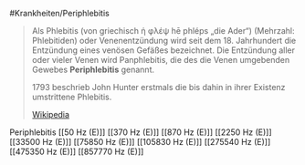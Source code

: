 #Krankheiten/Periphlebitis

> Als Phlebitis (von griechisch ἡ φλέψ hē phléps „die Ader“) (Mehrzahl: Phlebitiden) oder Venenentzündung wird seit dem 18. Jahrhundert die Entzündung eines venösen Gefäßes bezeichnet. Die Entzündung aller oder vieler Venen wird Panphlebitis, die des die Venen umgebenden Gewebes **Periphlebitis** genannt.
>
> 1793 beschrieb John Hunter erstmals die bis dahin in ihrer Existenz umstrittene Phlebitis.
>
> [Wikipedia](https://de.wikipedia.org/wiki/Phlebitis)

Periphlebitis
[[50 Hz (E)]]
[[370 Hz (E)]]
[[870 Hz (E)]]
[[2250 Hz (E)]]
[[33500 Hz (E)]]
[[75850 Hz (E)]]
[[105830 Hz (E)]]
[[275540 Hz (E)]]
[[475350 Hz (E)]]
[[857770 Hz (E)]]